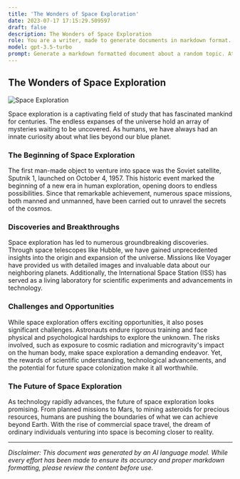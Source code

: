 ```yaml
---
title: 'The Wonders of Space Exploration'
date: 2023-07-17 17:15:29.509597
draft: false
description: The Wonders of Space Exploration
role: You are a writer, made to generate documents in markdown format. It is very important that all of the documents you generate are in valid markdown format.
model: gpt-3.5-turbo
prompt: Generate a markdown formatted document about a random topic. At the bottom, include a disclaimer explaining that the document was generated by you. The first line of the document should be the title. Make sure that the entire document is in proper markdown format, using a mix of various tags to make the document visually appealing.
---
```


## The Wonders of Space Exploration

![Space Exploration](https://images.unsplash.com/photo-1615472324740-dcdef0096717)

Space exploration is a captivating field of study that has fascinated mankind for centuries. The endless expanses of the universe hold an array of mysteries waiting to be uncovered. As humans, we have always had an innate curiosity about what lies beyond our blue planet. 

### The Beginning of Space Exploration

The first man-made object to venture into space was the Soviet satellite, Sputnik 1, launched on October 4, 1957. This historic event marked the beginning of a new era in human exploration, opening doors to endless possibilities. Since that remarkable achievement, numerous space missions, both manned and unmanned, have been carried out to unravel the secrets of the cosmos.

### Discoveries and Breakthroughs

Space exploration has led to numerous groundbreaking discoveries. Through space telescopes like Hubble, we have gained unprecedented insights into the origin and expansion of the universe. Missions like Voyager have provided us with detailed images and invaluable data about our neighboring planets. Additionally, the International Space Station (ISS) has served as a living laboratory for scientific experiments and advancements in technology.

### Challenges and Opportunities

While space exploration offers exciting opportunities, it also poses significant challenges. Astronauts endure rigorous training and face physical and psychological hardships to explore the unknown. The risks involved, such as exposure to cosmic radiation and microgravity's impact on the human body, make space exploration a demanding endeavor. Yet, the rewards of scientific understanding, technological advancements, and the potential for future space colonization make it all worthwhile.

### The Future of Space Exploration

As technology rapidly advances, the future of space exploration looks promising. From planned missions to Mars, to mining asteroids for precious resources, humans are pushing the boundaries of what we can achieve beyond Earth. With the rise of commercial space travel, the dream of ordinary individuals venturing into space is becoming closer to reality.

---

*Disclaimer: This document was generated by an AI language model. While every effort has been made to ensure its accuracy and proper markdown formatting, please review the content before use.*

